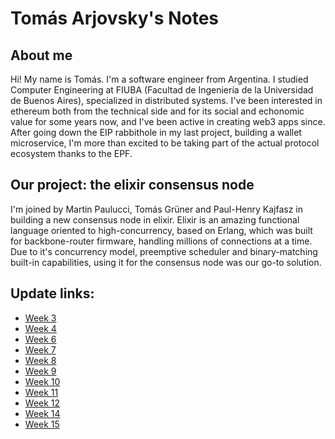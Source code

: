 # Tomás Arjovsky's Notes

## About me

Hi! My name is Tomás. I'm a software engineer from Argentina. I studied Computer Engineering at FIUBA (Facultad de Ingeniería de la Universidad de Buenos Aires), specialized in distributed systems. I've been interested in ethereum both from the technical side and for its social and echonomic value for some years now, and I've been active in creating web3 apps since. After going down the EIP rabbithole in my last project, building a wallet microservice, I'm more than excited to be taking part of the actual protocol ecosystem thanks to the EPF.

## Our project: the elixir consensus node

I'm joined by Martin Paulucci, Tomás Grüner and Paul-Henry Kajfasz in building a new consensus node in elixir. Elixir is an amazing functional language oriented to high-concurrency, based on Erlang, which was built for backbone-router firmware, handling millions of connections at a time. Due to it's concurrency model, preemptive scheduler and binary-matching built-in capabilities, using it for the consensus node was our go-to solution.

## Update links:

- [Week 3](https://hackmd.io/@ft-mkp6jQ5egGIMYqmACGA/SJBdp9So2)
- [Week 4](https://hackmd.io/6x43ZTkmSL2YKxdZe5E9KQ)
- [Week 6](https://hackmd.io/ElVH25hKTuKxMjMMrFRbNQ)
- [Week 7](https://hackmd.io/Upv0iycJQAyDjcB2CF9q1Q)
- [Week 8](https://hackmd.io/WiTgsZqWTlSOXP8WX6kPkA)
- [Week 9](https://hackmd.io/4ho8pWYRSpa4QKkAi0wJ-w)
- [Week 10](https://hackmd.io/VS1ZoNvXQQi60g65vxlW6A)
- [Week 11](https://hackmd.io/zDJ6OTARQMeT9ZMlgN_GYw)
- [Week 12](https://hackmd.io/Apee8YsqRBa9c9NyRX75zw)
- [Week 14](https://hackmd.io/Apee8YsqRBa9c9NyRX75zw)
- [Week 15](https://hackmd.io/9TKEKvptRwm8nEksuAkmPg)

